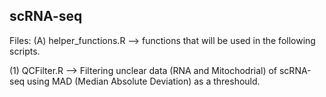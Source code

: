 ## scRNA-seq

Files:
(A) helper_functions.R --> functions that will be used in the following scripts.

(1) QCFilter.R --> Filtering unclear data (RNA and Mitochodrial) of scRNA-seq using MAD (Median Absolute Deviation) as a threshould. 

